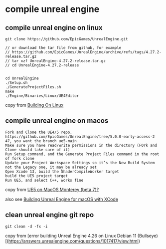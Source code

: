 # compile unreal engine

## compile unreal engine on linux
``` shell
git clone https://github.com/EpicGames/UnrealEngine.git

// or download the tar file from github, for example
// https://github.com/EpicGames/UnrealEngine/archive/refs/tags/4.27.2-release.tar.gz
// tar xzf UnrealEngine-4.27.2-release.tar.gz
// cd UnrealEngine-4.27.2-release


cd UnrealEngine
./Setup.sh
./GenerateProjectFiles.sh
make
./Engine/Binaries/Linux/UE4Editor
```
copy from [Building On Linux](https://michaeljcole.github.io/wiki.unrealengine.com/Building_On_Linux/)


## compile unreal engine on macos

```
Fork and Clone the UE4/5 repo, https://github.com/EpicGames/UnrealEngine/tree/5.0.0-early-access-2 47, you want the branch ue5-main
Make sure you have read/write permissions in the directory (FOrk and Clone should take care of it)
Run Setup command, and the Generate Project Files command in the root of fork clone
Update your Project Workspace Settings so it’s the New Build System not the Legacy one, it may be already set
Open Xcode 13, build the ShaderCompileWorker target
build the UE5 project target
Run UE5, and select C++, works fine
```

copy from [UE5 on MacOS Monterey (beta 7)?](https://forums.unrealengine.com/t/ue5-on-macos-monterey-beta-7/252722)

also see [Building Unreal Engine for macOS with XCode](https://medium.com/@lukebrady105/building-unreal-engine-for-macos-with-xcode-bf7f807a65)

## clean unreal engine git repo

``` shell
git clean -d -fx -i
```
copy from [error building Unreal Engine 4.26 on Linux Debian 11 (Bullseye)[(https://answers.unrealengine.com/questions/1017417/view.html)
